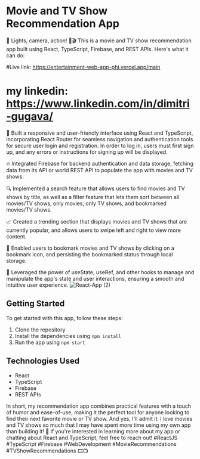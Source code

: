 # Movie and TV Show Recommendation App

🎥 Lights, camera, action! 🍿🎬 This is a movie and TV show recommendation app built using React, TypeScript, Firebase, and REST APIs. Here's what it can do:

#Live link: https://entertainment-web-app-phi.vercel.app/main

# my linkedin: https://www.linkedin.com/in/dimitri-gugava/

🌟 Built a responsive and user-friendly interface using React and TypeScript, incorporating React Router for seamless navigation and authentication tools for secure user login and registration. In order to log in, users must first sign up, and any errors or instructions for signing up will be displayed.


🔥 Integrated Firebase for backend authentication and data storage, fetching data from its API or world REST API to populate the app with movies and TV shows.

🔍 Implemented a search feature that allows users to find movies and TV shows by title, as well as a filter feature that lets them sort between all movies/TV shows, only movies, only TV shows, and bookmarked movies/TV shows.

📈 Created a trending section that displays movies and TV shows that are currently popular, and allows users to swipe left and right to view more content.

📌 Enabled users to bookmark movies and TV shows by clicking on a bookmark icon, and persisting the bookmarked status through local storage.

💪 Leveraged the power of useState, useRef, and other hooks to manage and manipulate the app's state and user interactions, ensuring a smooth and intuitive user experience.
![React-App (2)](https://user-images.githubusercontent.com/107649216/222972120-a4c38d72-b5e0-428e-8dad-0501ea674a0e.png)
## Getting Started

To get started with this app, follow these steps:

1. Clone the repository
2. Install the dependencies using `npm install`
3. Run the app using `npm start`

## Technologies Used

- React
- TypeScript
- Firebase
- REST APIs

In short, my recommendation app combines practical features with a touch of humor and ease-of-use, making it the perfect tool for anyone looking to find their next favorite movie or TV show. And yes, I'll admit it: I love movies and TV shows so much that I may have spent more time using my own app than building it! 🤣 If you're interested in learning more about my app or chatting about React and TypeScript, feel free to reach out! #ReactJS #TypeScript #Firebase #WebDevelopment #MovieRecommendations #TVShowRecommendations 🎞️📺
